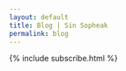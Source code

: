 ```yaml
---
layout: default
title: Blog | Sin Sopheak
permalink: blog
---
```


<!-- {% include blog-posts.html %} -->

{% include subscribe.html %}